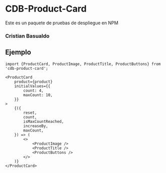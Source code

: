 # CDB-Product-Card

Este es un paquete de pruebas de despliegue en NPM

### Cristian Basualdo

## Ejemplo

```
import {ProductCard, ProductImage, ProductTitle, ProductButtons} from 'cdb-product-card';
```

```
<ProductCard
    product={product}
    initialValues={{
        count: 4,
        maxCount: 10,
    }}
>
    {({
        reset,
        count,
        isMaxCountReached,
        increaseBy,
        maxCount,
    }) => (
        <>
            <ProductImage />
            <ProductTitle />
            <ProductButtons />
        </>
    )}
</ProductCard>
```
